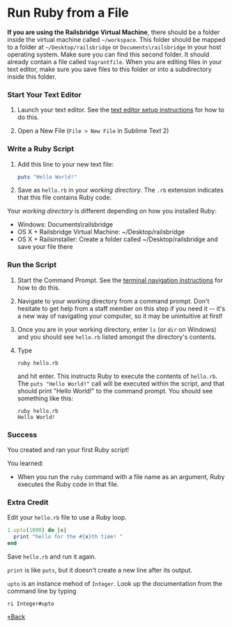 # Run Ruby from a File


**If you are using the Railsbridge Virtual Machine**, there should be a folder
inside the virtual machine called `~/workspace`. This folder should be mapped
to a folder at `~/Desktop/railsbridge` or `Documents\railsbridge` in your host
operating system. Make sure you can find this second folder. It should already
contain a file called `Vagrantfile`. When you are editing files in your text
editor, make sure you save files to this folder or into a subdirectory inside
this folder.  

### Start Your Text Editor

1. Launch your text editor. See the [text editor setup instructions](/installfest/text_editor) 
for how to do this.

2. Open a New File (`File > New File` in Sublime Text 2)


### Write a Ruby Script

1. Add this line to your new text file:

    ```ruby
    puts "Hello World!"
    ```

2. Save as `hello.rb` in your *working directory*. The `.rb` extension indicates that this file contains Ruby code.

Your *working directory* is different depending on how you installed Ruby:

* Windows: Documents\railsbridge
* OS X + Railsbridge Virtual Machine: ~/Desktop/railsbridge
* OS X + Railsinstaller: Create a folder called ~/Desktop/railsbridge and save your file there

### Run the Script

1. Start the Command Prompt. See the [terminal navigation instructions](/installfest/command_prompt) for how to do this.

2. Navigate to your working directory from a command prompt.
Don't hesitate to get help from a staff member on this step if you need it -- it's a new way of navigating your 
computer, so it may be unintuitive at first!

3. Once you are in your working directory, enter `ls` (or `dir` on Windows) and you should see `hello.rb` listed amongst the directory's contents.

4. Type

    ```text
    ruby hello.rb
    ```

    and hit enter. This instructs Ruby to execute the contents of `hello.rb`. The `puts "Hello World!"` call will be 
    executed within the script, and that should print "Hello World!" to the command prompt. You should see something
    like this:

    ```text
    ruby hello.rb
    Hello World!
    ```

### Success
You created and ran your first Ruby script!  

You learned:  

* When you run the `ruby` command with a file name as an argument, Ruby executes the Ruby code in that file.


### Extra Credit

Edit your `hello.rb` file to use a Ruby loop.

```ruby
1.upto(1000) do |x|
  print "hello for the #{x}th time! "
end
```

Save `hello.rb` and run it again.

`print` is like `puts`, but it doesn't create a new line after its output.

`upto` is an instance mehod of `Integer`. Look up the documentation from the command line by typing

```text
ri Integer#upto
```


[«Back](/installfest)
